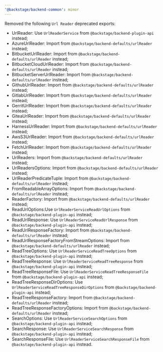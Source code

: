 ```yaml
---
'@backstage/backend-common': minor
---
```


Removed the following `Url Reader` deprecated exports:

- UrlReader: Use `UrlReaderService` from `@backstage/backend-plugin-api` instead;
- AzureUrlReader: Import from `@backstage/backend-defaults/urlReader` instead;
- BitbucketUrlReader: Import from `@backstage/backend-defaults/urlReader` instead;
- BitbucketCloudUrlReader: Import from `@backstage/backend-defaults/urlReader` instead;
- BitbucketServerUrlReader: Import from `@backstage/backend-defaults/urlReader` instead;
- GithubUrlReader: Import from `@backstage/backend-defaults/urlReader` instead;
- GitlabUrlReader: Import from `@backstage/backend-defaults/urlReader` instead;
- GerritUrlReader: Import from `@backstage/backend-defaults/urlReader` instead;
- GiteaUrlReader: Import from `@backstage/backend-defaults/urlReader` instead;
- HarnessUrlReader: Import from `@backstage/backend-defaults/urlReader` instead;
- AwsS3UrlReader: Import from `@backstage/backend-defaults/urlReader` instead;
- FetchUrlReader: Import from `@backstage/backend-defaults/urlReader` instead;
- UrlReaders: Import from `@backstage/backend-defaults/urlReader` instead;
- UrlReadersOptions: Import from `@backstage/backend-defaults/urlReader` instead;
- UrlReaderPredicateTuple: Import from `@backstage/backend-defaults/urlReader` instead;
- FromReadableArrayOptions: Import from `@backstage/backend-defaults/urlReader` instead;
- ReaderFactory: Import from `@backstage/backend-defaults/urlReader` instead;
- ReadUrlOptions:Use `UrlReaderServiceReadUrlOptions` from `@backstage/backend-plugin-api` instead;
- ReadUrlResponse: Use `UrlReaderServiceReadUrlResponse` from `@backstage/backend-plugin-api` instead;
- ReadUrlResponseFactory: Import from `@backstage/backend-defaults/urlReader` instead;
- ReadUrlResponseFactoryFromStreamOptions: Import from `@backstage/backend-defaults/urlReader` instead;
- ReadTreeOptions: Use `UrlReaderServiceReadTreeOptions` from `@backstage/backend-plugin-api` instead;
- ReadTreeResponse: Use `UrlReaderServiceReadTreeResponse` from `@backstage/backend-plugin-api` instead;
- ReadTreeResponseFile: Use `UrlReaderServiceReadTreeResponseFile` from `@backstage/backend-plugin-api` instead;
- ReadTreeResponseDirOptions: Use `UrlReaderServiceReadTreeResponseDirOptions` from `@backstage/backend-plugin-api` instead;
- ReadTreeResponseFactory: Import from `@backstage/backend-defaults/urlReader` instead;
- ReadTreeResponseFactoryOptions: Import from `@backstage/backend-defaults/urlReader` instead;
- SearchOptions: Use `UrlReaderServiceSearchOptions` from `@backstage/backend-plugin-api` instead;
- SearchResponse: Use `UrlReaderServiceSearchResponse` from `@backstage/backend-plugin-api` instead;
- SearchResponseFile: Use `UrlReaderServiceSearchResponseFile` from `@backstage/backend-plugin-api` instead.
